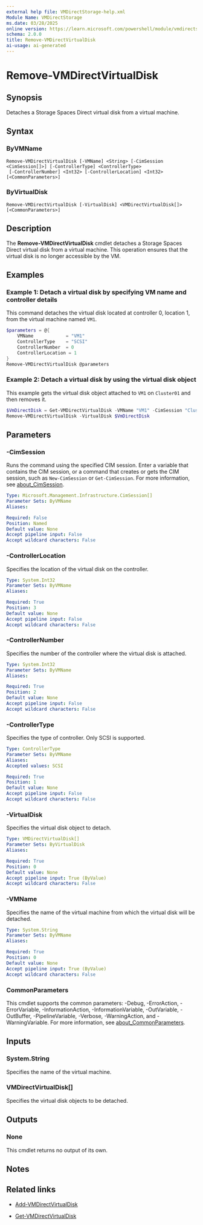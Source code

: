 ```yaml
---
external help file: VMDirectStorage-help.xml
Module Name: VMDirectStorage
ms.date: 03/28/2025
online version: https://learn.microsoft.com/powershell/module/vmdirectstorage/remove-vmdirectvirtualdisk?view=windowsserver2025-ps&wt.mc_id=ps-gethelp
schema: 2.0.0
title: Remove-VMDirectVirtualDisk
ai-usage: ai-generated
---
```


# Remove-VMDirectVirtualDisk

## Synopsis

Detaches a Storage Spaces Direct virtual disk from a virtual machine.

## Syntax

### ByVMName

```
Remove-VMDirectVirtualDisk [-VMName] <String> [-CimSession <CimSession[]>] [-ControllerType] <ControllerType>
 [-ControllerNumber] <Int32> [-ControllerLocation] <Int32> [<CommonParameters>]
```

### ByVirtualDisk

```
Remove-VMDirectVirtualDisk [-VirtualDisk] <VMDirectVirtualDisk[]> [<CommonParameters>]
```

## Description

The **Remove-VMDirectVirtualDisk** cmdlet detaches a Storage Spaces Direct virtual disk from a
virtual machine. This operation ensures that the virtual disk is no longer accessible by the VM.

## Examples

### Example 1: Detach a virtual disk by specifying VM name and controller details

This command detaches the virtual disk located at controller 0, location 1, from the virtual machine
named `VM1`.

```powershell
$parameters = @{
    VMName            = "VM1"
    ControllerType    = "SCSI"
    ControllerNumber  = 0
    ControllerLocation = 1
}
Remove-VMDirectVirtualDisk @parameters
```

### Example 2: Detach a virtual disk by using the virtual disk object

This example gets the virtual disk object attached to `VM1` on `Cluster01` and then removes it.

```powershell
$VmDirectDisk = Get-VMDirectVirtualDisk -VMName "VM1" -CimSession "Cluster01"
Remove-VMDirectVirtualDisk -VirtualDisk $VmDirectDisk
```

## Parameters

### -CimSession

Runs the command using the specified CIM session. Enter a variable that contains the CIM session, or
a command that creates or gets the CIM session, such as `New-CimSession` or `Get-CimSession`. For
more information, see
[about_CimSession](/powershell/module/microsoft.powershell.core/about/about_cimsession).

```yaml
Type: Microsoft.Management.Infrastructure.CimSession[]
Parameter Sets: ByVMName
Aliases:

Required: False
Position: Named
Default value: None
Accept pipeline input: False
Accept wildcard characters: False
```

### -ControllerLocation

Specifies the location of the virtual disk on the controller.

```yaml
Type: System.Int32
Parameter Sets: ByVMName
Aliases:

Required: True
Position: 3
Default value: None
Accept pipeline input: False
Accept wildcard characters: False
```

### -ControllerNumber

Specifies the number of the controller where the virtual disk is attached.

```yaml
Type: System.Int32
Parameter Sets: ByVMName
Aliases:

Required: True
Position: 2
Default value: None
Accept pipeline input: False
Accept wildcard characters: False
```

### -ControllerType

Specifies the type of controller. Only SCSI is supported.

```yaml
Type: ControllerType
Parameter Sets: ByVMName
Aliases:
Accepted values: SCSI

Required: True
Position: 1
Default value: None
Accept pipeline input: False
Accept wildcard characters: False
```

### -VirtualDisk

Specifies the virtual disk object to detach.

```yaml
Type: VMDirectVirtualDisk[]
Parameter Sets: ByVirtualDisk
Aliases:

Required: True
Position: 0
Default value: None
Accept pipeline input: True (ByValue)
Accept wildcard characters: False
```

### -VMName

Specifies the name of the virtual machine from which the virtual disk will be detached.

```yaml
Type: System.String
Parameter Sets: ByVMName
Aliases:

Required: True
Position: 0
Default value: None
Accept pipeline input: True (ByValue)
Accept wildcard characters: False
```

### CommonParameters

This cmdlet supports the common parameters: -Debug, -ErrorAction, -ErrorVariable,
-InformationAction, -InformationVariable, -OutVariable, -OutBuffer, -PipelineVariable, -Verbose,
-WarningAction, and -WarningVariable. For more information, see
[about_CommonParameters](http://go.microsoft.com/fwlink/?LinkID=113216).

## Inputs

### System.String

Specifies the name of the virtual machine.

### VMDirectVirtualDisk[]

Specifies the virtual disk objects to be detached.

## Outputs

### None

This cmdlet returns no output of its own.

## Notes

## Related links

- [Add-VMDirectVirtualDisk](Add-VMDirectVirtualDisk.md)

- [Get-VMDirectVirtualDisk](Get-VMDirectVirtualDisk.md)

